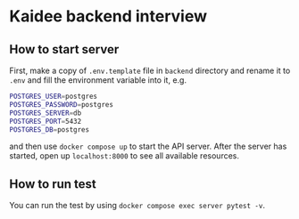 # Kaidee backend interview
## How to start server
First, make a copy of `.env.template` file in `backend` directory and rename it to `.env` and fill the environment variable into it, e.g.
```bash
POSTGRES_USER=postgres
POSTGRES_PASSWORD=postgres
POSTGRES_SERVER=db
POSTGRES_PORT=5432
POSTGRES_DB=postgres
```
and then use `docker compose up` to start the API server. After the server has started, open up `localhost:8000` to see all available resources.
## How to run test
You can run the test by using `docker compose exec server pytest -v`.